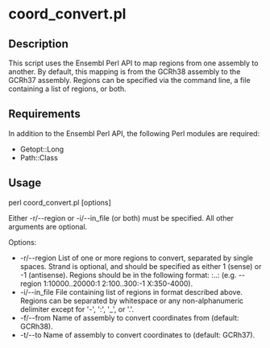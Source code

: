 # coord_convert.pl

## Description

This script uses the Ensembl Perl API to map regions from one assembly to another.  By default, this mapping is from the GCRh38 assembly to the GCRh37 assembly.  Regions can be specified via the command line, a file containing a list of regions, or both.

## Requirements

In addition to the Ensembl Perl API, the following Perl modules are required:
* Getopt::Long
* Path::Class

## Usage

   perl coord_convert.pl [options]

Either -r/--region or -i/--in_file (or both) must be specified.  All other arguments are optional.

Options:
* -r/--region	List of one or more regions to convert, separated by single spaces.  Strand is optional, and should be specified as either 1 (sense) or -1 (antisense).  Regions should be in the following format: <chr>:<start>..<end>:<strand> (e.g. --region 1:10000..20000:1 2:100..300:-1 X:350-4000).
* -i/--in_file	File containing list of regions in format described above.  Regions can be separated by whitespace or any non-alphanumeric delimiter except for '-', ':', '_', or '.'.
* -f/--from	Name of assembly to convert coordinates from (default: GCRh38).
* -t/--to	Name of assembly to convert coordinates to (default: GCRh37).